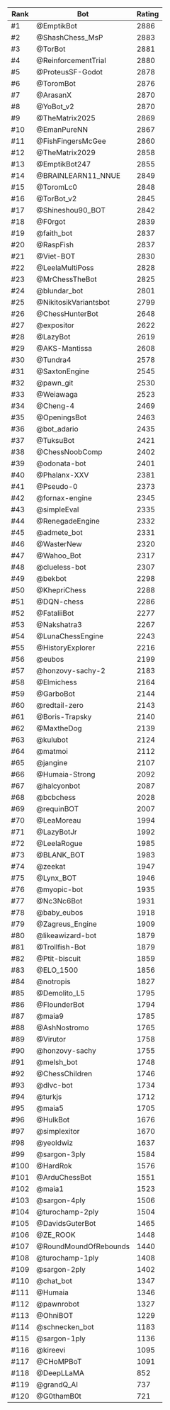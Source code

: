 Rank|Bot|Rating
---|---|---
#1|@EmptikBot|2886
#2|@ShashChess_MsP|2883
#3|@TorBot|2881
#4|@ReinforcementTrial|2880
#5|@ProteusSF-Godot|2878
#6|@ToromBot|2876
#7|@ArasanX|2870
#8|@YoBot_v2|2870
#9|@TheMatrix2025|2869
#10|@EmanPureNN|2867
#11|@FishFingersMcGee|2860
#12|@TheMatrix2029|2858
#13|@EmptikBot247|2855
#14|@BRAINLEARN11_NNUE|2849
#15|@ToromLc0|2848
#16|@TorBot_v2|2845
#17|@Shineshou90_BOT|2842
#18|@F0rgot|2839
#19|@faith_bot|2837
#20|@RaspFish|2837
#21|@Viet-BOT|2830
#22|@LeelaMultiPoss|2828
#23|@MrChessTheBot|2825
#24|@blundar_bot|2801
#25|@NikitosikVariantsbot|2799
#26|@ChessHunterBot|2648
#27|@expositor|2622
#28|@LazyBot|2619
#29|@AKS-Mantissa|2608
#30|@Tundra4|2578
#31|@SaxtonEngine|2545
#32|@pawn_git|2530
#33|@Weiawaga|2523
#34|@Cheng-4|2469
#35|@OpeningsBot|2463
#36|@bot_adario|2435
#37|@TuksuBot|2421
#38|@ChessNoobComp|2402
#39|@odonata-bot|2401
#40|@Phalanx-XXV|2381
#41|@Pseudo-0|2373
#42|@fornax-engine|2345
#43|@simpleEval|2335
#44|@RenegadeEngine|2332
#45|@admete_bot|2331
#46|@WasterNew|2320
#47|@Wahoo_Bot|2317
#48|@clueless-bot|2307
#49|@bekbot|2298
#50|@KhepriChess|2288
#51|@DQN-chess|2286
#52|@FataliiBot|2277
#53|@Nakshatra3|2267
#54|@LunaChessEngine|2243
#55|@HistoryExplorer|2216
#56|@eubos|2199
#57|@honzovy-sachy-2|2183
#58|@Elmichess|2164
#59|@GarboBot|2144
#60|@redtail-zero|2143
#61|@Boris-Trapsky|2140
#62|@MaxtheDog|2139
#63|@kulubot|2124
#64|@matmoi|2112
#65|@jangine|2107
#66|@Humaia-Strong|2092
#67|@halcyonbot|2087
#68|@bcbchess|2028
#69|@requinBOT|2007
#70|@LeaMoreau|1994
#71|@LazyBotJr|1992
#72|@LeelaRogue|1985
#73|@BLANK_BOT|1983
#74|@zeekat|1947
#75|@Lynx_BOT|1946
#76|@myopic-bot|1935
#77|@Nc3Nc6Bot|1931
#78|@baby_eubos|1918
#79|@Zagreus_Engine|1909
#80|@likeawizard-bot|1879
#81|@Trollfish-Bot|1879
#82|@Ptit-biscuit|1859
#83|@ELO_1500|1856
#84|@notropis|1827
#85|@Demolito_L5|1795
#86|@FlounderBot|1794
#87|@maia9|1785
#88|@AshNostromo|1765
#89|@Virutor|1758
#90|@honzovy-sachy|1755
#91|@melsh_bot|1748
#92|@ChessChildren|1746
#93|@dlvc-bot|1734
#94|@turkjs|1712
#95|@maia5|1705
#96|@HulkBot|1676
#97|@simplexitor|1670
#98|@yeoldwiz|1637
#99|@sargon-3ply|1584
#100|@HardRok|1576
#101|@ArduChessBot|1551
#102|@maia1|1523
#103|@sargon-4ply|1506
#104|@turochamp-2ply|1504
#105|@DavidsGuterBot|1465
#106|@ZE_ROOK|1448
#107|@RoundMoundOfRebounds|1440
#108|@turochamp-1ply|1408
#109|@sargon-2ply|1402
#110|@chat_bot|1347
#111|@Humaia|1346
#112|@pawnrobot|1327
#113|@OhniBOT|1229
#114|@schnecken_bot|1183
#115|@sargon-1ply|1136
#116|@kireevi|1095
#117|@CHoMPBoT|1091
#118|@DeepLLaMA|852
#119|@grandQ_AI|737
#120|@G0thamB0t|721
